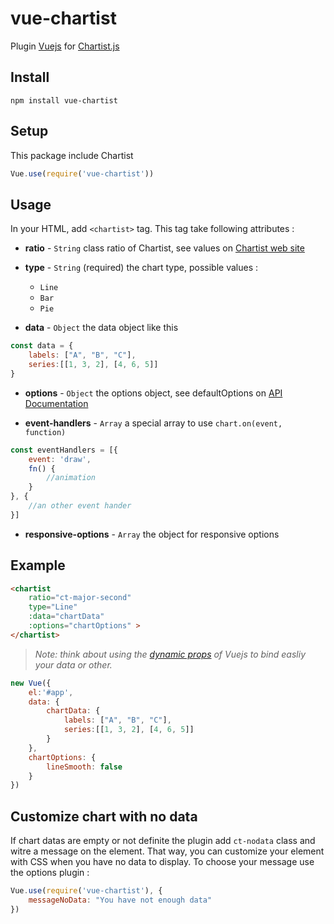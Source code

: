vue-chartist
==============

Plugin [Vuejs](http://vuejs.org/) for [Chartist.js](https://gionkunz.github.io/chartist-js)

## Install

```
npm install vue-chartist
```

## Setup

This package include Chartist
```javascript
Vue.use(require('vue-chartist'))
```

## Usage

In your HTML, add `<chartist>` tag. This tag take following attributes :

- **ratio** - `String`
class ratio of Chartist, see values on [Chartist web site](https://gionkunz.github.io/chartist-js/getting-started.html#as-simple-as-it-can-get)

- **type** - `String` (required)
the chart type, possible values :
    - `Line`
    - `Bar`
    - `Pie`

- **data** -  `Object`
the data object like this
```javascript
const data = {
    labels: ["A", "B", "C"],
    series:[[1, 3, 2], [4, 6, 5]]
}
```

- **options** - `Object`
the options object, see defaultOptions on [API Documentation](https://gionkunz.github.io/chartist-js/api-documentation.html)

- **event-handlers** - `Array`
a special array to use `chart.on(event, function)`
```javascript
const eventHandlers = [{
    event: 'draw',
    fn() {
        //animation
    }
}, {
    //an other event hander
}]
```

- **responsive-options** - `Array`
the object for responsive options

## Example

```html
<chartist
    ratio="ct-major-second"
    type="Line"
    :data="chartData"
    :options="chartOptions" >
</chartist>
```

>*Note: think about using the [dynamic props](http://vuejs.org/guide/components.html#Dynamic_Props) of Vuejs to bind easliy your data or other.*

```javascript
new Vue({
    el:'#app',
    data: {
        chartData: {
            labels: ["A", "B", "C"],
            series:[[1, 3, 2], [4, 6, 5]]
        }
    },
    chartOptions: {
        lineSmooth: false
    }
})
```

## Customize chart with no data

If chart datas are empty or not definite the plugin add `ct-nodata` class and witre a message on the element.
That way, you can customize your element with CSS when you have no data to display. To choose your message use the options plugin :
```javascript
Vue.use(require('vue-chartist'), {
    messageNoData: "You have not enough data"
})
```
